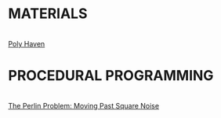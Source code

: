# MATERIALS
<br>[Poly Haven](https://polyhaven.com/)
# PROCEDURAL PROGRAMMING
<br>[The Perlin Problem: Moving Past Square Noise](https://noiseposti.ng/posts/2022-01-16-The-Perlin-Problem-Moving-Past-Square-Noise.html)


